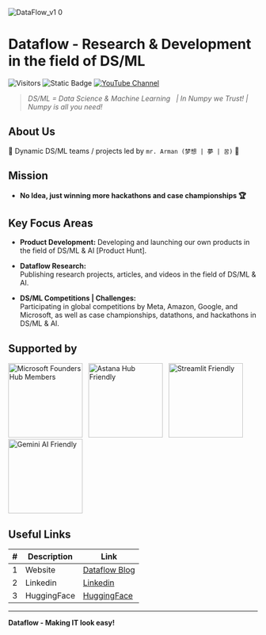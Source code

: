 ![DataFlow_v1 0](https://github.com/Dataflow-kz/.github/assets/108217670/5efd46c7-36c0-4867-bb87-0ab8b8a6c809)

# Dataflow - Research & Development in the field of DS/ML

![Visitors](https://api.visitorbadge.io/api/visitors?path=https%3A%2F%2Fgithub.com%2FDataflow-kz%2F.github&style=for-the-badge&label=Visitors&countColor=%232ccce4&labelStyle=upper)
![Static Badge](https://img.shields.io/badge/Powered%20by-Dataflow-lime?style=for-the-badge)
[![YouTube Channel](https://img.shields.io/badge/YouTube-Channel-red?style=for-the-badge&logo=youtube)](https://www.youtube.com/channel/UC67nxi7_QEAKISezy9uZqQw)

> *DS/ML = Data Science & Machine Learning &nbsp; | In Numpy we Trust! | Numpy is all you need!*

## About Us

💫 Dynamic DS/ML teams / projects led by `mr. Arman (梦想 | 夢 | 꿈)` 💫

## Mission

- **No Idea, just winning more hackathons and case championships 🏆**

## Key Focus Areas

- **Product Development:**
  Developing and launching our own products in the field of DS/ML & AI [Product Hunt].

- **Dataflow Research:**  
  Publishing research projects, articles, and videos in the field of DS/ML & AI.

- **DS/ML Competitions | Challenges:**  
  Participating in global competitions by Meta, Amazon, Google, and Microsoft, as well as case championships, datathons, and hackathons in DS/ML & AI.

## Supported by

<a href="https://foundershub.startups.microsoft.com" target="_blank"><img src="https://startupstack.com/media/logo/MS_Startups_FH_lockup_hrz_OnLght_RGB.png" width="150" alt="Microsoft Founders Hub Members"></a> &nbsp; 
<a href="https://astanahub.com" target="_blank"><img src="https://lh6.googleusercontent.com/proxy/DOEfrWxxPKkIX4kIEraKaksP1ETs2QRaTUCW3xhkMT2hJkbQ5M3tew_w2TTj6Nmtd5Fu0s_Ze49MpWq7iHdEQuXXjAlQrUV_81afe9GWFMJyI2_M5S1m74imPRgo2AmuO6Ks5qq2c4r8ER9PumdwJfk7Xvj0EUUKX2P_kM5gLiCj0WrO" width="150" alt="Astana Hub Friendly"></a> &nbsp;
<a href="https://streamlit.io/" target="_blank"><img src="https://streamlit.io/images/brand/streamlit-logo-primary-colormark-darktext.png" width="150" alt="Streamlit Friendly"></a> &nbsp;
<a href="https://gemini.google.com" target="_blank"><img src="https://upload.wikimedia.org/wikipedia/commons/4/45/Gemini_language_model_logo.png" width="150" alt="Gemini AI Friendly"></a>

## Useful Links

| # | Description                  | Link                                                                                           |
|---| ---------------------------- | ---------------------------------------------------------------------------------------------- |
| 1 | Website                      | [Dataflow Blog](https://dataflow-blog.vercel.app/)                                             |
| 2 | Linkedin                     | [Linkedin](https://www.linkedin.com/company/dataflow-kz)                                       |
| 3 | HuggingFace                  | [HuggingFace](https://huggingface.co/dataflow)                                                 |

---

**Dataflow - Making IT look easy!**
